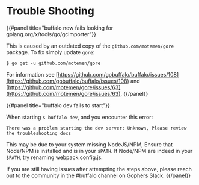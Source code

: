 # Trouble Shooting

{{#panel title="buffalo new <project> fails looking for golang.org/x/tools/go/gcimporter"}}

This is caused by an outdated copy of the `github.com/motemen/gore` package. To fix simply update `gore`:

```text
$ go get -u github.com/motemen/gore
```

For information see [https://github.com/gobuffalo/buffalo/issues/108](https://github.com/gobuffalo/buffalo/issues/108) and [https://github.com/motemen/gore/issues/63](https://github.com/motemen/gore/issues/63).
{{/panel}}

{{#panel title="buffalo dev fails to start"}}

When starting `$ buffalo dev`, and you encounter this error:

`There was a problem starting the dev server: Unknown, Please review the troubleshooting docs`

This may be due to your system missing NodeJS/NPM, Ensure that Node/NPM is installed and is in your `$PATH`. If  Node/NPM are indeed in your `$PATH`, try renaming webpack.config.js. 

If you are still having issues after attempting the steps above, please reach out to the community in the #buffalo channel on Gophers Slack.
{{/panel}}